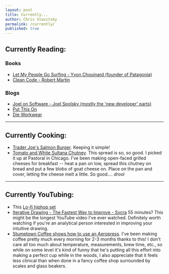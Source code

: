 ```yaml
---
layout: post
title: Currently...
author: Chris Stavitsky
permalink: /currently/
published: true
---
```


## Currently Reading:

### Books

* [Let My People Go Surfing - Yvon Chouinard (founder of Patagonia)](https://www.amazon.com/Let-People-Surfing-Education-Businessman-Including/dp/0143109677/ref=sr_1_1?s=books&ie=UTF8&qid=1508901161&sr=1-1&keywords=let+my+people+go+surfing)
* [Clean Code - Robert Martin](https://www.amazon.com/Clean-Code-Handbook-Software-Craftsmanship/dp/0132350882)

### Blogs
* [Joel on Software - Joel Spolsky (mostly the 'new developer' parts)](https://www.joelonsoftware.com/)
* [Put This On](http://putthison.com/)
* [Die Workwear](http://dieworkwear.com/)

<hr>

## Currently Cooking:
* [Trader Joe's Salmon Burger](https://www.traderjoes.com/fearless-flyer/article/536). Keeping it simple!
* [Tomato and White Sultana Chutney](https://www.lebonmagot.com/our-products1/tomato-and-white-sultana-chutney). This spread is so, so good. I picked it up at Pastoral in Chicago. I've been making open-faced grilled cheeses for breakfast -- heat a pan on low, spread this chutney on bread and put a few blobs of goat cheese on. Place on the pan and cover, letting the cheese melt a little. So good.... *drool* 

<hr>

## Currently YouTubing:
* This [Lo-fi hiphop set](https://youtu.be/0cKzCUdtRh8)
* [Iterative Drawing - The Fastest Way to Improve - Sycra](https://www.youtube.com/watch?v=k0ufz75UvHs&feature=youtu.be) 55 minutes? This might be the longest YouTube video I've ever watched. Definitely worth watching if you're an analytical person interested in improving your intuitive drawing.
* [Stumptown Coffee shows how to use an Aeropress](https://www.youtube.com/watch?v=pmjPjZZRhNQ&t=4s). I've been making coffee pretty much every morning for 2-3 months thanks to this! I don't care all too much about temperature, measurements, brew time, etc., so while on some level it's kind of funny that he's putting all this effort into making a perfect cup while in the woods, I also appreciate that it feels less clinical than when done in a fancy coffee shop surrounded by scales and glass beakers.
